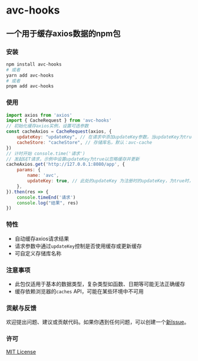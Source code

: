 # avc-hooks

## 一个用于缓存axios数据的npm包

### 安装

```bash 
npm install avc-hooks
# 或者
yarn add avc-hooks
# 或者
pnpm add avc-hooks
```
### 使用

```javascript
import axios from 'axios' 
import { CacheRequest } from 'avc-hooks'
// 初始化缓存axios实例，设置可选参数 
const cacheAxios = CacheRequest(axios, { 
    updateKey: "updateKey", // 在请求中添加updateKey参数，当updateKey为true时，请求不会使用缓存，而是重新请求，默认：false 
    cacheStore: "cacheStore", // 存储库名，默认：avc-cache 
})
// 计时开始 console.time('请求')
// 发起GET请求，示例中设置updateKey为true以忽略缓存并更新 
cacheAxios.get('http://127.0.0.1:8080/app', { 
    params: { 
        name: 'avc', 
        updateKey: true, // 此处的updateKey 为注册时的updateKey，为true时，请求不会使用缓存，而是重新请求，并更新缓存。false或者不传时，请求会使用缓存 
    }, 
}).then(res => { 
    console.timeEnd('请求') 
    console.log("结果", res) 
})
```

### 特性

- 自动缓存axios请求结果
- 请求参数中通过`updateKey`控制是否使用缓存或更新缓存
- 可自定义存储库名称

### 注意事项

- 此包仅适用于基本的数据类型，复杂类型如函数、日期等可能无法正确缓存
- 缓存依赖浏览器的`caches` API，可能在某些环境中不可用

### 贡献与反馈

欢迎提出问题、建议或贡献代码。如果你遇到任何问题，可以创建一个[新Issue](https://github.com/lijiehan72/avc-hooks)。


### 许可

[MIT License](https://choosealicense.com/licenses/mit/)

